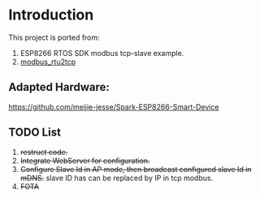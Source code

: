 # Introduction
 This project is ported from: 
   1. ESP8266 RTOS SDK modbus tcp-slave example.
   2. [modbus_rtu2tcp](https://github.com/rikka0w0/modbus_rtu2tcp)


## Adapted Hardware:
https://github.com/meijie-jesse/Spark-ESP8266-Smart-Device
## TODO List
  1. ~~restruct code.~~
  2. ~~Integrate WebServer for configuration.~~
  3. ~~Configure Slave Id in AP mode, then broadcast configured slave Id in mDNS.~~ slave ID has can be replaced by IP in tcp modbus.
  4. ~~FOTA~~

